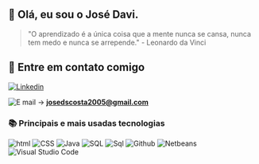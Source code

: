 ## 👋 Olá, eu sou o José Davi.
>"O aprendizado é a única coisa que a mente nunca se cansa, nunca tem medo e nunca se arrepende." - Leonardo da Vinci

## 📲 Entre em contato comigo 
[![Linkedin](https://img.shields.io/badge/LinkedIn-0077B5?style=for-the-badge&logo=linkedin&logoColor=white)](https://www.linkedin.com/in/jos%C3%A9-davi/)

![E mail](https://img.shields.io/badge/Gmail-D14836?style=for-the-badge&logo=gmail&logoColor=white) ->  **josedscosta2005@gmail.com**

### 📚 Principais e mais usadas tecnologias  

![html](https://img.shields.io/badge/HTML5-E34F26?style=for-the-badge&logo=html5&logoColor=white) ![CSS](https://img.shields.io/badge/CSS3-1572B6.svg?style=for-the-badge&logo=CSS3&logoColor=white) ![Java](https://img.shields.io/badge/java-%23ED8B00.svg?style=for-the-badge&logo=openjdk&logoColor=white) ![SQL](https://img.shields.io/badge/MySQL-4479A1.svg?style=for-the-badge&logo=MySQL&logoColor=white) ![Sql](https://img.shields.io/badge/GIT-E44C30?style=for-the-badge&logo=git&logoColor=white) ![Github](https://img.shields.io/badge/GitHub-181717.svg?style=for-the-badge&logo=GitHub&logoColor=white) ![Netbeans](https://img.shields.io/badge/Apache%20NetBeans%20IDE-1B6AC6.svg?style=for-the-badge&logo=Apache-NetBeans-IDE&logoColor=white) ![Visual Studio Code](https://img.shields.io/badge/Visual%20Studio%20Code-0078d7.svg?style=for-the-badge&logo=visual-studio-code&logoColor=white)